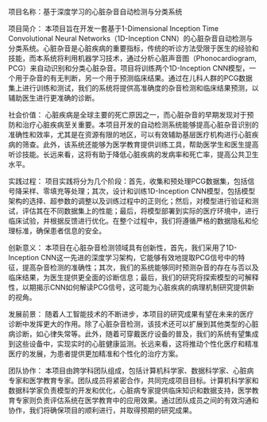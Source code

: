 项目名称：基于深度学习的心脏杂音自动检测与分类系统

项目简介：
本项目旨在开发一套基于1-Dimensional Inception Time Convolutional Neural Networks（1D-Inception CNN）的心脏杂音自动检测与分类系统。心脏杂音是心脏疾病的重要指标，传统的听诊方法受限于医生的经验和技能，而本系统将利用机器学习技术，通过分析心脏声音图（Phonocardiogram, PCG）来自动识别和分类心脏杂音。项目将训练两个1D-Inception CNN模型，一个用于杂音的有无判断，另一个用于预测临床结果。通过在儿科人群的PCG数据集上进行训练和测试，我们的系统将提供高准确度的杂音检测和临床结果预测，以辅助医生进行更准确的诊断。

社会价值：
心脏疾病是全球主要的死亡原因之一，而心脏杂音的早期发现对于预防和治疗心脏疾病至关重要。本项目开发的自动检测系统能够提高心脏杂音识别的准确性和效率，尤其是在资源有限的地区，可以有效辅助基层医疗机构进行心脏疾病的筛查。此外，该系统还能够为医学教育提供训练工具，帮助医学生和医生提高听诊技能。长远来看，这将有助于降低心脏疾病的发病率和死亡率，提高公共卫生水平。

实践过程：
项目实践将分为几个阶段：首先，收集和预处理PCG数据集，包括信号降采样、零填充等处理；其次，设计和训练1D-Inception CNN模型，包括模型架构的选择、超参数的调整以及训练过程中的正则化；然后，对模型进行验证和测试，评估其在不同数据集上的性能；最后，将模型部署到实际的医疗环境中，进行临床试验，并根据反馈进行优化。在整个过程中，我们将遵循严格的数据隐私和伦理标准，确保患者信息的安全。

创新意义：
本项目在心脏杂音检测领域具有创新性，首先，我们采用了1D-Inception CNN这一先进的深度学习架构，它能够有效地提取PCG信号中的特征，提高杂音检测的准确性；其次，我们的系统能够同时预测杂音的存在与否以及临床结果，为医生提供更全面的诊断信息；最后，我们的研究将探索模型的可解释性，以期揭示CNN如何解读PCG信号，这可能为心脏疾病的病理机制研究提供新的视角。

发展前景：
随着人工智能技术的不断进步，本项目的研究成果有望在未来的医疗诊断中发挥更大的作用。除了心脏杂音检测，该技术还可以扩展到其他类型的心脏病诊断，如心律失常等。此外，随着可穿戴医疗设备的普及，我们的系统有望集成到这些设备中，实现实时的心脏健康监测。长远来看，这将推动个性化医疗和精准医疗的发展，为患者提供更加精准和个性化的治疗方案。

团队协作：
本项目由跨学科团队组成，包括计算机科学家、数据科学家、心脏病专家和医学教育专家。团队成员将紧密合作，共同完成项目目标。计算机科学家和数据科学家负责模型的开发和优化，心脏病专家提供临床知识和数据支持，医学教育专家则负责评估系统在医学教育中的应用效果。通过团队成员之间的有效沟通和协作，我们将确保项目的顺利进行，并取得预期的研究成果。